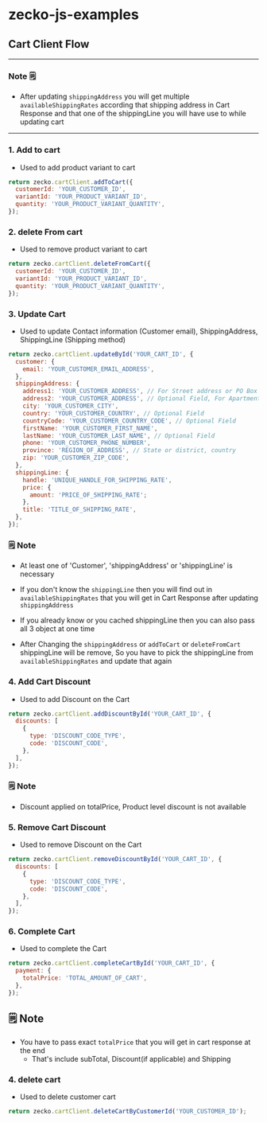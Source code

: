 # zecko-js-examples

## Cart Client Flow

---

### Note 🗒️

- After updating `shippingAddress` you will get multiple `availableShippingRates` according that shipping address in Cart Response and that one of the shippingLine you will have use to while updating cart

---

### 1. <b>Add to cart</b>

- Used to add product variant to cart

```js
return zecko.cartClient.addToCart({
  customerId: 'YOUR_CUSTOMER_ID',
  variantId: 'YOUR_PRODUCT_VARIANT_ID',
  quantity: 'YOUR_PRODUCT_VARIANT_QUANTITY',
});
```

### 2. <b>delete From cart</b>

- Used to remove product variant to cart

```js
return zecko.cartClient.deleteFromCart({
  customerId: 'YOUR_CUSTOMER_ID',
  variantId: 'YOUR_PRODUCT_VARIANT_ID',
  quantity: 'YOUR_PRODUCT_VARIANT_QUANTITY',
});
```

### 3. <b>Update Cart</b>

- Used to update Contact information (Customer email), ShippingAddress, ShippingLine (Shipping method)

```js
return zecko.cartClient.updateById('YOUR_CART_ID', {
  customer: {
    email: 'YOUR_CUSTOMER_EMAIL_ADDRESS',
  },
  shippingAddress: {
    address1: 'YOUR_CUSTOMER_ADDRESS', // For Street address or PO Box number
    address2: 'YOUR_CUSTOMER_ADDRESS', // Optional Field, For Apartment Details
    city: 'YOUR_CUSTOMER_CITY',
    country: 'YOUR_CUSTOMER_COUNTRY', // Optional Field
    countryCode: 'YOUR_CUSTOMER_COUNTRY_CODE', // Optional Field
    firstName: 'YOUR_CUSTOMER_FIRST_NAME',
    lastName: 'YOUR_CUSTOMER_LAST_NAME', // Optional Field
    phone: 'YOUR_CUSTOMER_PHONE_NUMBER',
    province: 'REGION_OF_ADDRESS', // State or district, country
    zip: 'YOUR_CUSTOMER_ZIP_CODE',
  },
  shippingLine: {
    handle: 'UNIQUE_HANDLE_FOR_SHIPPING_RATE',
    price: {
      amount: 'PRICE_OF_SHIPPING_RATE';
    },
    title: 'TITLE_OF_SHIPPING_RATE',
  },
});
```

### 🗒️ Note

- At least one of 'Customer', 'shippingAddress' or 'shippingLine' is necessary

- If you don't know the `shippingLine` then you will find out in `availableShippingRates` that you will get in Cart Response after updating `shippingAddress`

- If you already know or you cached shippingLine then you can also pass all 3 object at one time

- After Changing the `shippingAddress` or `addToCart` or `deleteFromCart` shippingLine will be remove, So you have to pick the shippingLine from `availableShippingRates` and update that again

### 4. <b>Add Cart Discount</b>

- Used to add Discount on the Cart

```js
return zecko.cartClient.addDiscountById('YOUR_CART_ID', {
  discounts: [
    {
      type: 'DISCOUNT_CODE_TYPE',
      code: 'DISCOUNT_CODE',
    },
  ],
});
```

### 🗒️ Note

- Discount applied on totalPrice, Product level discount is not available

### 5. <b>Remove Cart Discount</b>

- Used to remove Discount on the Cart

```js
return zecko.cartClient.removeDiscountById('YOUR_CART_ID', {
  discounts: [
    {
      type: 'DISCOUNT_CODE_TYPE',
      code: 'DISCOUNT_CODE',
    },
  ],
});
```

### 6. <b> Complete Cart </b>

- Used to complete the Cart

```js
return zecko.cartClient.completeCartById('YOUR_CART_ID', {
  payment: {
    totalPrice: 'TOTAL_AMOUNT_OF_CART',
  },
});
```

## 🗒️ Note

- You have to pass exact `totalPrice` that you will get in cart response at the end
  - That's include subTotal, Discount(if applicable) and Shipping

### 4. <b>delete cart</b>

- Used to delete customer cart

```js
return zecko.cartClient.deleteCartByCustomerId('YOUR_CUSTOMER_ID');
```
